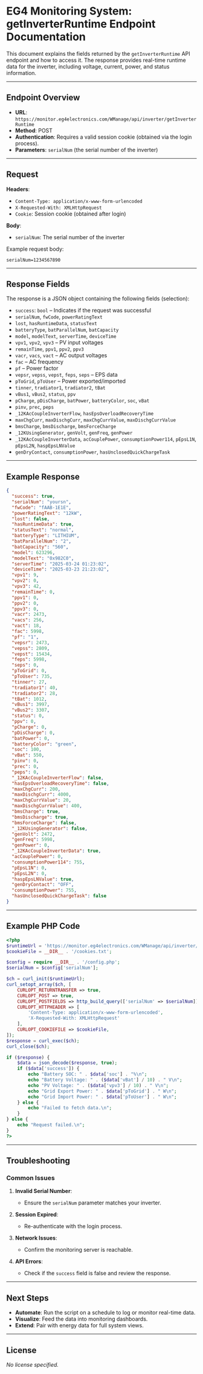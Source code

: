 # EG4 Monitoring System: getInverterRuntime Endpoint Documentation

This document explains the fields returned by the `getInverterRuntime` API endpoint and how to access it. The response provides real-time runtime data for the inverter, including voltage, current, power, and status information.

---

## Endpoint Overview

- **URL**: `https://monitor.eg4electronics.com/WManage/api/inverter/getInverterRuntime`
- **Method**: POST
- **Authentication**: Requires a valid session cookie (obtained via the login process).
- **Parameters**: `serialNum` (the serial number of the inverter)

---

## Request

**Headers**:
- `Content-Type: application/x-www-form-urlencoded`
- `X-Requested-With: XMLHttpRequest`
- `Cookie`: Session cookie (obtained after login)

**Body**:
- `serialNum`: The serial number of the inverter

Example request body:
```
serialNum=1234567890
```

---

## Response Fields

The response is a JSON object containing the following fields (selection):

- `success`: `bool` – Indicates if the request was successful
- `serialNum`, `fwCode`, `powerRatingText`
- `lost`, `hasRuntimeData`, `statusText`
- `batteryType`, `batParallelNum`, `batCapacity`
- `model`, `modelText`, `serverTime`, `deviceTime`
- `vpv1`, `vpv2`, `vpv3` – PV input voltages
- `remainTime`, `ppv1`, `ppv2`, `ppv3`
- `vacr`, `vacs`, `vact` – AC output voltages
- `fac` – AC frequency
- `pf` – Power factor
- `vepsr`, `vepss`, `vepst`, `feps`, `seps` – EPS data
- `pToGrid`, `pToUser` – Power exported/imported
- `tinner`, `tradiator1`, `tradiator2`, `tBat`
- `vBus1`, `vBus2`, `status`, `ppv`
- `pCharge`, `pDisCharge`, `batPower`, `batteryColor`, `soc`, `vBat`
- `pinv`, `prec`, `peps`
- `_12KAcCoupleInverterFlow`, `hasEpsOverloadRecoveryTime`
- `maxChgCurr`, `maxDischgCurr`, `maxChgCurrValue`, `maxDischgCurrValue`
- `bmsCharge`, `bmsDischarge`, `bmsForceCharge`
- `_12KUsingGenerator`, `genVolt`, `genFreq`, `genPower`
- `_12KAcCoupleInverterData`, `acCouplePower`, `consumptionPower114`, `pEpsL1N`, `pEpsL2N`, `haspEpsLNValue`
- `genDryContact`, `consumptionPower`, `hasUnclosedQuickChargeTask`

---

## Example Response

```json
{
  "success": true,
  "serialNum": "yoursn",
  "fwCode": "fAAB-1E1E",
  "powerRatingText": "12kW",
  "lost": false,
  "hasRuntimeData": true,
  "statusText": "normal",
  "batteryType": "LITHIUM",
  "batParallelNum": "2",
  "batCapacity": "560",
  "model": 623296,
  "modelText": "0x982C0",
  "serverTime": "2025-03-24 01:23:02",
  "deviceTime": "2025-03-23 21:23:02",
  "vpv1": 9,
  "vpv2": 0,
  "vpv3": 42,
  "remainTime": 0,
  "ppv1": 0,
  "ppv2": 0,
  "ppv3": 0,
  "vacr": 2473,
  "vacs": 256,
  "vact": 18,
  "fac": 5998,
  "pf": "1",
  "vepsr": 2473,
  "vepss": 2809,
  "vepst": 15434,
  "feps": 5998,
  "seps": 0,
  "pToGrid": 0,
  "pToUser": 735,
  "tinner": 27,
  "tradiator1": 40,
  "tradiator2": 28,
  "tBat": 1012,
  "vBus1": 3997,
  "vBus2": 3307,
  "status": 0,
  "ppv": 0,
  "pCharge": 0,
  "pDisCharge": 0,
  "batPower": 0,
  "batteryColor": "green",
  "soc": 100,
  "vBat": 550,
  "pinv": 0,
  "prec": 0,
  "peps": 0,
  "_12KAcCoupleInverterFlow": false,
  "hasEpsOverloadRecoveryTime": false,
  "maxChgCurr": 200,
  "maxDischgCurr": 4000,
  "maxChgCurrValue": 20,
  "maxDischgCurrValue": 400,
  "bmsCharge": true,
  "bmsDischarge": true,
  "bmsForceCharge": false,
  "_12KUsingGenerator": false,
  "genVolt": 2472,
  "genFreq": 5998,
  "genPower": 0,
  "_12KAcCoupleInverterData": true,
  "acCouplePower": 0,
  "consumptionPower114": 755,
  "pEpsL1N": 0,
  "pEpsL2N": 0,
  "haspEpsLNValue": true,
  "genDryContact": "OFF",
  "consumptionPower": 755,
  "hasUnclosedQuickChargeTask": false
}
```

---

## Example PHP Code

```php
<?php
$runtimeUrl = 'https://monitor.eg4electronics.com/WManage/api/inverter/getInverterRuntime';
$cookieFile = __DIR__ . '/cookies.txt';

$config = require __DIR__ . '/config.php';
$serialNum = $config['serialNum'];

$ch = curl_init($runtimeUrl);
curl_setopt_array($ch, [
    CURLOPT_RETURNTRANSFER => true,
    CURLOPT_POST => true,
    CURLOPT_POSTFIELDS => http_build_query(['serialNum' => $serialNum]),
    CURLOPT_HTTPHEADER => [
        'Content-Type: application/x-www-form-urlencoded',
        'X-Requested-With: XMLHttpRequest'
    ],
    CURLOPT_COOKIEFILE => $cookieFile,
]);
$response = curl_exec($ch);
curl_close($ch);

if ($response) {
    $data = json_decode($response, true);
    if ($data['success']) {
        echo "Battery SOC: " . $data['soc'] . "%\n";
        echo "Battery Voltage: " . ($data['vBat'] / 10) . " V\n";
        echo "PV Voltage: " . ($data['vpv3'] / 10) . " V\n";
        echo "Grid Export Power: " . $data['pToGrid'] . " W\n";
        echo "Grid Import Power: " . $data['pToUser'] . " W\n";
    } else {
        echo "Failed to fetch data.\n";
    }
} else {
    echo "Request failed.\n";
}
?>
```

---

## Troubleshooting

### Common Issues

1. **Invalid Serial Number**:
   - Ensure the `serialNum` parameter matches your inverter.

2. **Session Expired**:
   - Re-authenticate with the login process.

3. **Network Issues**:
   - Confirm the monitoring server is reachable.

4. **API Errors**:
   - Check if the `success` field is false and review the response.

---

## Next Steps

- **Automate**: Run the script on a schedule to log or monitor real-time data.
- **Visualize**: Feed the data into monitoring dashboards.
- **Extend**: Pair with energy data for full system views.

---

## License

_No license specified._
